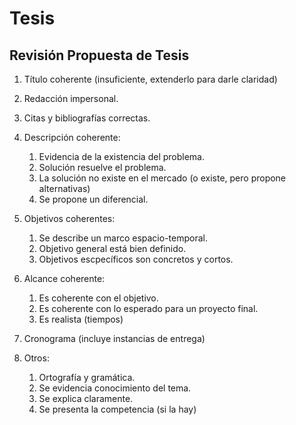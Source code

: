 # Tesis

## Revisión Propuesta de Tesis

1. Título coherente (insuficiente, extenderlo para darle claridad)
1. Redacción impersonal.
1. Citas y bibliografías correctas.
1. Descripción coherente:
    1. Evidencia de la existencia del problema.
    1. Solución resuelve el problema.
    1. La solución no existe en el mercado (o existe, pero propone alternativas)
    1. Se propone un diferencial.

1. Objetivos coherentes:
    1. Se describe un marco espacio-temporal.
    1. Objetivo general está bien definido.
    1. Objetivos escpecíficos son concretos y cortos.

1. Alcance coherente:
    1. Es coherente con el objetivo.
    1. Es coherente con lo esperado para un proyecto final.
    1. Es realista (tiempos)

1. Cronograma (incluye instancias de entrega)

1. Otros:
    1. Ortografía y gramática.
    1. Se evidencia conocimiento del tema.
    1. Se explica claramente.
    1. Se presenta la competencia (si la hay)
